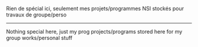 Rien de spécial ici, seulement mes projets/programmes NSI stockés pour travaux de groupe/perso
_________________________________________
Nothing special here, just my prog projects/programs stored here for my group works/personal stuff
